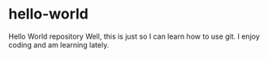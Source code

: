 # hello-world
Hello World repository
Well, this is just so I can learn how to use git.
I enjoy coding and am learning lately. 
